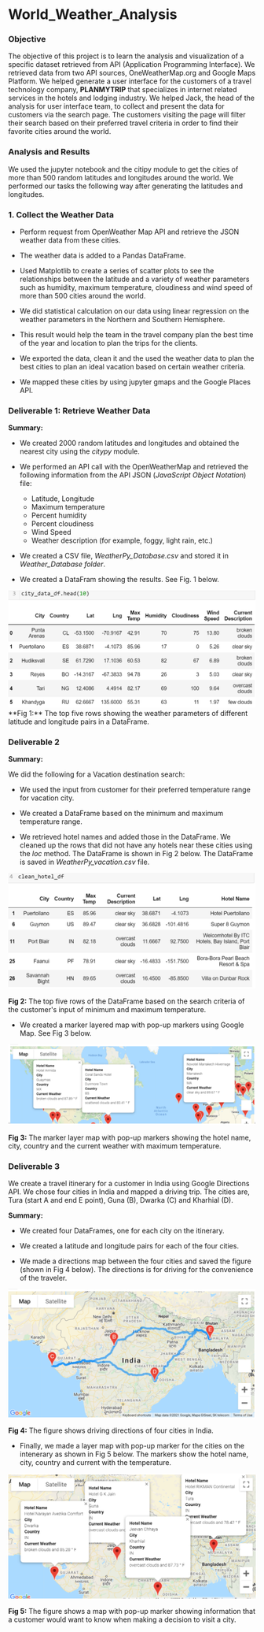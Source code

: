 # World_Weather_Analysis

### **Objective**
The objective of this project is to learn the analysis and visualization of a specific dataset retrieved from API (Application Programming Interface). We retrieved data from two API sources, OneWeatherMap.org and Google Maps Platform. We helped generate a user interface for the customers of a travel technology company, **PLANMYTRIP** that specializes in internet related services in the hotels and lodging industry. We helped Jack, the head of the analysis for user interface team, to collect and present the data for customers via the search page. The customers visiting the page will filter their search based on their preferred travel criteria in order to find their favorite cities around the world.

### **Analysis and Results**

We used the jupyter notebook and the citipy module to get the cities of more than 500 random latitudes and longitudes around the world. We performed our tasks the following way after generating the latitudes and longitudes. 

### 1. Collect the Weather Data

- Perform request from OpenWeather Map API and retrieve the JSON weather data from these cities. 

- The weather data is added to a Pandas DataFrame.

- Used Matplotlib to create a series of scatter plots to see the relationships between the latitude and a variety of weather parameters such as humidity, maximum temperature, cloudiness and wind speed of more than 500 cities around the world.

- We did statistical calculation on our data using linear regression on the weather parameters in the Northern and Southern Hemisphere.

- This result would help the team in the travel company plan the best time of the year and location to plan the trips for the clients.

- We exported the data, clean it and the used the weather data to plan the best cities to plan an ideal vacation based on certain weather criteria.

- We mapped these cities by using jupyter gmaps and the Google Places API.

### **Deliverable 1: Retrieve Weather Data**
**Summary:** 
- We created 2000 random latitudes and longitudes and obtained the nearest city using the _citypy_ module. 
- We performed an API call with the OpenWeatherMap and retrieved the following information from the API JSON (_JavaScript Object Notation_)  file:

    - Latitude, Longitude
    - Maximum temperature
    - Percent humidity
    - Percent cloudiness
    - Wind Speed 
    - Weather description (for example, foggy, light rain, etc.)

- We created a CSV file, _WeatherPy_Database.csv_ and stored it in _Weather_Database folder_.

- We created a DataFram showing the results. See Fig. 1 below.

<img src ="Weather_Database/Weather_DataFrame.png">
**Fig 1:** The top five rows showing the weather parameters of different latitude and longitude pairs in a DataFrame.

### **Deliverable 2**

**Summary:**

We did the following for a Vacation destination search:
- We used the input from customer for their preferred temperature range for vacation city. 

- We created a DataFrame based on the minimum and maximum temperature range. 

- We retrieved hotel names and added those in the DataFrame. We cleaned up the rows that did not have any hotels near these cities using the _loc_ method. The DataFrame is shown in Fig 2 below. The DataFrame is saved in _WeatherPy_vacation.csv_ file. 

<img src = "Vacation_Search/Hotel_DataFrame.png">

**Fig 2:** The top five rows of the DataFrame based on the search criteria of the customer's  input of minimum and maximum temperature.

- We created a marker layered map with pop-up markers using Google Map. See Fig 3 below. 

<img src = "Vacation_Search/WeatherPy_vacation_map.png">

**Fig 3:** The marker layer map with pop-up markers showing the hotel name, city, country and the current weather with maximum temperature. 

### **Deliverable 3**

We create a travel itinerary for a customer in India using Google Directions API. We chose four cities in India and mapped a driving trip. The cities are, Tura (start A and end E point), Guna (B), Dwarka (C) and Kharhial (D). 

**Summary:**

- We created four DataFrames, one for each city on the itinerary. 

- We created a latitude and longitude pairs for each of the four cities. 

- We made a directions map between the four cities and saved the figure (shown in Fig 4 below). The directions is for driving for the convenience of the traveler.

<img src ="Vacation_Itinerary/WeatherPy_travel_map.png">

**Fig 4:** The figure shows driving directions of four cities in India.

- Finally, we made a layer map with pop-up marker for the cities on the intenerary  as shown in Fig 5 below. The markers show the hotel name, city, country and current with the temperature. 

<img src ="Vacation_Itinerary/WeatherPy_travel_map_markers.png">

**Fig 5:** The figure shows a map with pop-up marker showing information that a customer would want to know when making a decision to visit a city.
